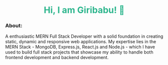 <h1 align='center' style="color: #2fb68e">
  Hi, I am Giribabu! 👋
</h1>

<h3>About:</h3>
<div>
  A enthusiastic MERN Full Stack Developer with a solid foundation in creating static, dynamic and responsive web applications. My expertise lies in the MERN Stack - 
  MongoDB, Express.js, React.js and Node.js - which I have used to build full stack projects that showcase my ability to handle both frontend development and 
  backend development.
</div>
